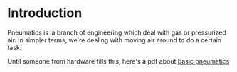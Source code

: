 # Introduction
Pneumatics is ia branch of engineering which deal with gas or pressurized air. In simpler terms, we're dealing with moving air around to do a certain task.

Until someone from hardware fills this, here's a pdf about [basic pneumatics](https://www.google.com/url?sa=t&rct=j&q=&esrc=s&source=web&cd=&ved=2ahUKEwjb-f7s2OPyAhXlGFkFHV_NCS0QFnoECAIQAQ&url=https%3A%2F%2Ffirstfrc.blob.core.windows.net%2Ffrc2017%2Fpneumatics-manual.pdf&usg=AOvVaw0L_d9aAGceWmUGayCDbE9-)